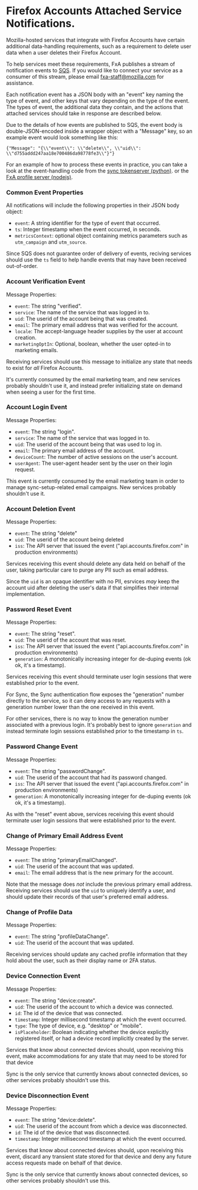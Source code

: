 # Firefox Accounts Attached Service Notifications.

Mozilla-hosted services that integrate with Firefox Accounts
have certain additional data-handling requirements,
such as a requirement to delete user data
when a user deletes their Firefox Account.

To help services meet these requirements,
FxA publishes a stream of notification events to
[SQS](https://aws.amazon.com/documentation/sqs/).
If you would like to connect your service
as a consumer of this stream,
please email fxa-staff@mozilla.com for assistance.

Each notification event has a JSON body
with an "event" key naming the type of event,
and other keys that vary
depending on the type of the event.
The types of event, the additional data they contain,
and the actions that attached services should take in response
are described below.

Due to the details of how events are published to SQS,
the event body is double-JSON-encoded
inside a wrapper object with a "Message" key,
so an example event would look something like this:

```
{"Message": "{\\"event\\": \\"delete\\", \\"uid\\": \\"d755addd247aa18e700486da98778fe3\\"}"}
```

For an example of how
to process these events in practice,
you can take a look at
the event-handling code from
the [sync tokenserver (python)](https://github.com/mozilla-services/tokenserver/blob/810117d/tokenserver/scripts/process_account_events.py).
or the [FxA profile server (nodejs)](https://github.com/mozilla/fxa-profile-server/blob/ce7a4d7/lib/events.js).


### Common Event Properties

All notifications will include the following properties
in their JSON body object:

* `event`: A string identifier for the type of event that occurred.
* `ts`: Integer timestamp when the event occurred, in seconds.
* `metricsContext`: optional object containing metrics parameters such as
  `utm_campaign` and `utm_source`.

Since SQS does not guarantee order of delivery of events,
reciving services should use the `ts` field
to help handle events
that may have been received out-of-order.


### Account Verification Event

Message Properties:

* `event`: The string "verified".
* `service`: The name of the service that was logged in to.
* `uid`: The userid of the account being that was created.
* `email`: The primary email address that was verified for the account.
* `locale`: The accept-language header supplies by the user at account creation.
* `marketingOptIn`: Optional, boolean, whether the user opted-in to marketing emails.

Receiving services should use this message to initialize any state
that needs to exist for *all* Firefox Accounts.

It's currently consumed by the email marketing team,
and new services probably shouldn't use it,
and instead prefer initializing state on demand
when seeing a user for the first time.


### Account Login Event

Message Properties:

* `event`: The string "login".
* `service`: The name of the service that was logged in to.
* `uid`: The userid of the account being that was used to log in.
* `email`: The primary email address of the account.
* `deviceCount`: The number of active sessions on the user's account.
* `userAgent`: The user-agent header sent by the user on their login request.

This event is currently consumed by the email marketing team
in order to manage sync-setup-related email campaigns.
New services probably shouldn't use it.


### Account Deletion Event

Message Properties:

* `event`: The string "delete"
* `uid`: The userid of the account being deleted
* `iss`: The API server that issued the event ("api.accounts.firefox.com" in production environments)

Services receiving this event
should delete any data
held on behalf of the user,
taking particular care to purge
any PII such as email address.

Since the `uid` is an opaque identifier with no PII,
esrvices *may* keep the account uid
after deleting the user's data
if that simplifies their internal implementation.


### Password Reset Event

Message Properties:

* `event`: The string "reset".
* `uid`: The userid of the account that was reset.
* `iss`: The API server that issued the event ("api.accounts.firefox.com" in production environments)
* `generation`: A monotonically increasing integer for de-duping events (ok ok, it's a timestamp).

Services receiving this event should
terminate user login sessions
that were established prior to the event.

For Sync, the Sync authentication flow
exposes the "generation" number directly to the service,
so it can deny access to any requests with a generation number
lower than the one received in this event.

For other services,
there is no way to know the generation number
associated with a previous login.
It's probably best to ignore `generation`
and instead terminate login sessions
established prior to the timestamp in `ts`.


### Password Change Event

Message Properties:

* `event`: The string "passwordChange".
* `uid`: The userid of the account that had its password changed.
* `iss`: The API server that issued the event ("api.accounts.firefox.com" in production environments)
* `generation`: A monotonically increasing integer for de-duping events (ok ok, it's a timestamp).

As with the "reset" event above,
services receiving this event should
terminate user login sessions
that were established prior to the event.


### Change of Primary Email Address Event

Message Properties:

* `event`: The string "primaryEmailChanged".
* `uid`: The userid of the account that was updated.
* `email`: The email address that is the new primary for the account.

Note that the message does *not* include
the previous primary email address.
Receiving services should use the `uid`
to uniquely identify a user,
and should update their records
of that user's preferred email address.


### Change of Profile Data

Message Properties:

* `event`: The string "profileDataChange".
* `uid`: The userid of the account that was updated.

Receiving services should update any cached profile information
that they hold about the user,
such as their display name or 2FA status.


### Device Connection Event

Message Properties:

* `event`: The string "device:create".
* `uid`: The userid of the account to which a device was connected.
* `id`: The id of the device that was connected.
* `timestamp`: Integer millisecond timestamp at which the event occurred.
* `type`: The type of device, e.g. "desktop" or "mobile".
* `isPlaceholder`: Boolean indicating whether the device explicitly registered itself,
   or had a device record implicitly created by the server.

Services that know about connected devices should,
upon receiving this event,
make accommodations for any state
that may need to be stored for that device

Sync is the only service
that currently knows about connected devices,
so other services probably shouldn't use this.


### Device Disconnection Event

Message Properties:

* `event`: The string "device:delete".
* `uid`: The userid of the account from which a device was disconnected.
* `id`: The id of the device that was disconnected.
* `timestamp`: Integer millisecond timestamp at which the event occurred.

Services that know about connected devices should,
upon receiving this event,
discard any transient state stored for that device
and deny any future access requests
made on behalf of that device.

Sync is the only service
that currently knows about connected devices,
so other services probably shouldn't use this.
